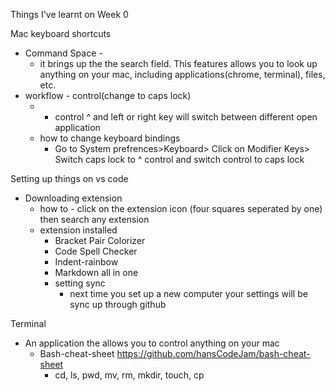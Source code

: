 Things I've learnt on Week 0

Mac keyboard shortcuts
* Command Space - 
  * it brings up the the search field. This features allows you to look up anything on your mac, including applications(chrome, terminal), files,  etc.
* workflow - control(change to caps lock)
  * - control ^ and left or right key will switch between different open application
  * how to change keyboard bindings
    * Go to System prefrences>Keyboard> Click on Modifier Keys> Switch caps lock to ^ control and switch control to caps lock


Setting up things on vs code
  *   Downloading extension 
      *   how to - click on the extension icon (four squares seperated by one) then search any extension
      *   extension installed
          *   Bracket Pair Colorizer 
          *   Code Spell Checker
          *   Indent-rainbow
          *   Markdown all in one
          *   setting sync
              *   next time you set up a new computer your settings will be sync up through github

Terminal
 * An application the allows you to control anything on your mac
   * Bash-cheat-sheet https://github.com/hansCodeJam/bash-cheat-sheet
     * cd, ls, pwd, mv, rm, mkdir, touch, cp


